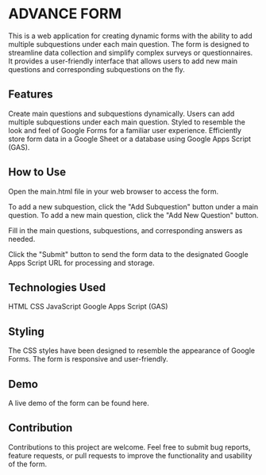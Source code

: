 # ADVANCE FORM
This is a web application for creating dynamic forms with the ability to add multiple subquestions under each main question. The form is designed to streamline data collection and simplify complex surveys or questionnaires. It provides a user-friendly interface that allows users to add new main questions and corresponding subquestions on the fly.

## Features
Create main questions and subquestions dynamically.
Users can add multiple subquestions under each main question.
Styled to resemble the look and feel of Google Forms for a familiar user experience.
Efficiently store form data in a Google Sheet or a database using Google Apps Script (GAS).

## How to Use

Open the main.html file in your web browser to access the form.

To add a new subquestion, click the "Add Subquestion" button under a main question. To add a new main question, click the "Add New Question" button.

Fill in the main questions, subquestions, and corresponding answers as needed.

Click the "Submit" button to send the form data to the designated Google Apps Script URL for processing and storage.

## Technologies Used
HTML
CSS
JavaScript
Google Apps Script (GAS)

## Styling
The CSS styles have been designed to resemble the appearance of Google Forms. The form is responsive and user-friendly.

## Demo
A live demo of the form can be found here.

## Contribution
Contributions to this project are welcome. Feel free to submit bug reports, feature requests, or pull requests to improve the functionality and usability of the form.

